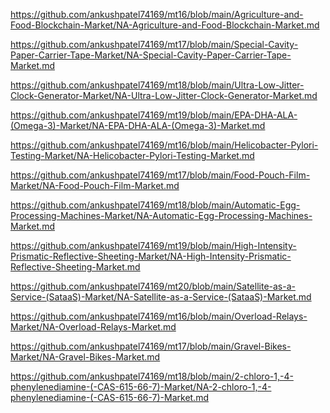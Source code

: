 <p><a href="https://github.com/ankushpatel74169/mt16/blob/main/Agriculture-and-Food-Blockchain-Market/NA-Agriculture-and-Food-Blockchain-Market.md">https://github.com/ankushpatel74169/mt16/blob/main/Agriculture-and-Food-Blockchain-Market/NA-Agriculture-and-Food-Blockchain-Market.md</a></p><p><a href="https://github.com/ankushpatel74169/mt17/blob/main/Special-Cavity-Paper-Carrier-Tape-Market/NA-Special-Cavity-Paper-Carrier-Tape-Market.md">https://github.com/ankushpatel74169/mt17/blob/main/Special-Cavity-Paper-Carrier-Tape-Market/NA-Special-Cavity-Paper-Carrier-Tape-Market.md</a></p><p><a href="https://github.com/ankushpatel74169/mt18/blob/main/Ultra-Low-Jitter-Clock-Generator-Market/NA-Ultra-Low-Jitter-Clock-Generator-Market.md">https://github.com/ankushpatel74169/mt18/blob/main/Ultra-Low-Jitter-Clock-Generator-Market/NA-Ultra-Low-Jitter-Clock-Generator-Market.md</a></p><p><a href="https://github.com/ankushpatel74169/mt19/blob/main/EPA-DHA-ALA-(Omega-3)-Market/NA-EPA-DHA-ALA-(Omega-3)-Market.md">https://github.com/ankushpatel74169/mt19/blob/main/EPA-DHA-ALA-(Omega-3)-Market/NA-EPA-DHA-ALA-(Omega-3)-Market.md</a></p><p><a href="https://github.com/ankushpatel74169/mt16/blob/main/Helicobacter-Pylori-Testing-Market/NA-Helicobacter-Pylori-Testing-Market.md">https://github.com/ankushpatel74169/mt16/blob/main/Helicobacter-Pylori-Testing-Market/NA-Helicobacter-Pylori-Testing-Market.md</a></p><p><a href="https://github.com/ankushpatel74169/mt17/blob/main/Food-Pouch-Film-Market/NA-Food-Pouch-Film-Market.md">https://github.com/ankushpatel74169/mt17/blob/main/Food-Pouch-Film-Market/NA-Food-Pouch-Film-Market.md</a></p><p><a href="https://github.com/ankushpatel74169/mt18/blob/main/Automatic-Egg-Processing-Machines-Market/NA-Automatic-Egg-Processing-Machines-Market.md">https://github.com/ankushpatel74169/mt18/blob/main/Automatic-Egg-Processing-Machines-Market/NA-Automatic-Egg-Processing-Machines-Market.md</a></p><p><a href="https://github.com/ankushpatel74169/mt19/blob/main/High-Intensity-Prismatic-Reflective-Sheeting-Market/NA-High-Intensity-Prismatic-Reflective-Sheeting-Market.md">https://github.com/ankushpatel74169/mt19/blob/main/High-Intensity-Prismatic-Reflective-Sheeting-Market/NA-High-Intensity-Prismatic-Reflective-Sheeting-Market.md</a></p><p><a href="https://github.com/ankushpatel74169/mt20/blob/main/Satellite-as-a-Service-(SataaS)-Market/NA-Satellite-as-a-Service-(SataaS)-Market.md">https://github.com/ankushpatel74169/mt20/blob/main/Satellite-as-a-Service-(SataaS)-Market/NA-Satellite-as-a-Service-(SataaS)-Market.md</a></p><p><a href="https://github.com/ankushpatel74169/mt16/blob/main/Overload-Relays-Market/NA-Overload-Relays-Market.md">https://github.com/ankushpatel74169/mt16/blob/main/Overload-Relays-Market/NA-Overload-Relays-Market.md</a></p><p><a href="https://github.com/ankushpatel74169/mt17/blob/main/Gravel-Bikes-Market/NA-Gravel-Bikes-Market.md">https://github.com/ankushpatel74169/mt17/blob/main/Gravel-Bikes-Market/NA-Gravel-Bikes-Market.md</a></p><p><a href="https://github.com/ankushpatel74169/mt18/blob/main/2-chloro-1,-4-phenylenediamine-(-CAS-615-66-7)-Market/NA-2-chloro-1,-4-phenylenediamine-(-CAS-615-66-7)-Market.md">https://github.com/ankushpatel74169/mt18/blob/main/2-chloro-1,-4-phenylenediamine-(-CAS-615-66-7)-Market/NA-2-chloro-1,-4-phenylenediamine-(-CAS-615-66-7)-Market.md</a></p>
